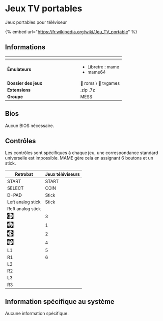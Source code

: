 # Jeux TV portables

Jeux portables pour téléviseur

{% embed url="https://fr.wikipedia.org/wiki/Jeu_TV_portable" %}

## Informations

<table data-header-hidden><thead><tr><th width="224"></th><th></th></tr></thead><tbody><tr><td><strong>Émulateurs</strong></td><td><ul><li>Libretro : mame</li><li>mame64</li></ul></td></tr><tr><td><strong>Dossier des jeux</strong></td><td><span data-gb-custom-inline data-tag="emoji" data-code="1f4c2">📂</span> roms \ <span data-gb-custom-inline data-tag="emoji" data-code="1f4c2">📂</span> tvgames</td></tr><tr><td><strong>Extensions</strong></td><td>.zip .7z</td></tr><tr><td><strong>Groupe</strong></td><td>MESS</td></tr></tbody></table>

## Bios

Aucun BIOS nécessaire.

## Contrôles

Les contrôles sont spécifiques à chaque jeu, une correspondance standard universelle est impossible. MAME gère cela en assignant 6 boutons et un stick.

| Retrobat                                       | Jeux téléviseurs |
| ---------------------------------------------- | ---------------- |
| START                                          | START            |
| SELECT                                         | COIN             |
| D-PAD                                          | Stick            |
| Left analog stick                              | Stick            |
| Reft analog stick                              |                  |
| ![](<../../../.gitbook/assets/image (32).png>) | 3                |
| ![](<../../../.gitbook/assets/image (19).png>) | 1                |
| ![](<../../../.gitbook/assets/image (6).png>)  | 2                |
| ![](<../../../.gitbook/assets/image (34).png>) | 4                |
| L1                                             | 5                |
| R1                                             | 6                |
| L2                                             |                  |
| R2                                             |                  |
| L3                                             |                  |
| R3                                             |                  |

## Information spécifique au système

Aucune information spécifique.
